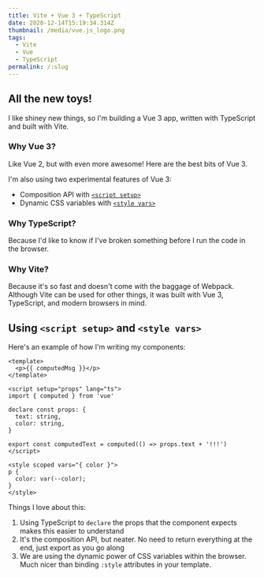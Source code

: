 ```yaml
---
title: Vite + Vue 3 + TypeScript
date: 2020-12-14T15:19:34.314Z
thumbnail: /media/vue.js_logo.png
tags:
  - Vite
  - Vue
  - TypeScript
permalink: /:slug
---
```

## All the new toys!

I like shiney new things, so I'm building a Vue 3 app, written with TypeScript and built with Vite.

### Why Vue 3?

Like Vue 2, but with even more awesome! Here are the best bits of Vue 3.

I'm also using two experimental features of Vue 3:

* Composition API with [`<script setup>`](https://github.com/vuejs/rfcs/blob/sfc-improvements/active-rfcs/0000-sfc-script-setup.md)
* Dynamic CSS variables with [`<style vars>`](https://github.com/vuejs/rfcs/blob/sfc-improvements/active-rfcs/0000-sfc-style-variables.md)

### Why TypeScript?

Because I'd like to know if I've broken something before I run the code in the browser.

### Why Vite?

Because it's so fast and doesn't come with the baggage of Webpack. Although Vite can be used for other things, it was built with Vue 3, TypeScript, and modern browsers in mind.

## Using `<script setup>` and `<style vars>`

Here's an example of how I'm writing my components:

```vue
<template>
  <p>{{ computedMsg }}</p>
</template>

<script setup="props" lang="ts">
import { computed } from 'vue'

declare const props: {
  text: string,
  color: string,
}

export const computedText = computed(() => props.text + '!!!')
</script>

<style scoped vars="{ color }">
p {
  color: var(--color);
}
</style>
```

Things I love about this:

1. Using TypeScript to `declare` the props that the component expects makes this easier to understand
2. It's the composition API, but neater. No need to return everything at the end, just export as you go along
3. We are using the dynamic power of CSS variables within the browser. Much nicer than binding `:style` attributes in your template.